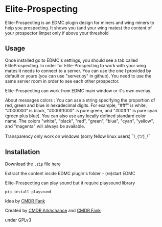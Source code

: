 # Elite-Prospecting


Elite-Prospecting is an EDMC plugin design for miners and wing miners to help you prospecting.
It shows you (and your wing mates) the content of your prospector limpet only if above your threshold


Usage
--------
Once installed go to EDMC's settings, you should see a tab called EliteProspecting.
In order for Elite-Prospecting to work with your wing mates it needs to connect to a server.
You can use the one I provided by default or yours (you can use "server.py" in github).
You need to use the same server room in order to see each other prospector.

Elite-Prospecting can work from EDMC main window or it's own overlay.

About messages colors :
You can use a string specifying the proportion of red, green and blue in hexadecimal digits. For example, "#fff" is white, "#000000" is black, "#000fff000" is pure green, and "#00ffff" is pure cyan (green plus blue).
You can also use any locally defined standard color name. The colors "white", "black", "red", "green", "blue", "cyan", "yellow", and "magenta" will always be available.

Transparency only work on windows
(sorry fellow linux users) ¯\\\_(ツ)\_/¯


Installation
--------
Download the `.zip` file [here](https://github.com/Arkhchance/Elite-Prospecting/releases/latest)

Extract the content inside EDMC plugin's folder - (re)start EDMC

Elite-Prospecting can play sound but it require playsound library
```
pip install playsound
```

Idea by [CMDR Fank](https://inara.cz/cmdr/162442/)

Created by [CMDR Arkhchance](https://inara.cz/cmdr/10980/) and [CMDR Fank](https://inara.cz/cmdr/162442/)

under GPLv3
